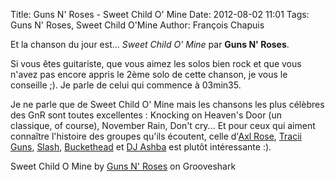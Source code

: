 Title: Guns N' Roses - Sweet Child O' Mine
Date: 2012-08-02 11:01
Tags: Guns N' Roses, Sweet Child O'Mine
Author: François Chapuis

Et la chanson du jour est... *Sweet Child O' Mine* par **Guns N' Roses**.

Si vous êtes guitariste, que vous aimez les solos bien rock et que vous n'avez pas encore appris le 2ème solo de cette chanson, je vous le conseille ;). Je parle de celui qui commence à 03min35.

Je ne parle que de Sweet Child O' Mine mais les chansons les plus célèbres des GnR sont toutes excellentes : Knocking on Heaven's Door (un classique, of course), November Rain, Don't cry... Et pour ceux qui aiment connaître l'histoire des groupes qu'ils écoutent, celle d'[Axl Rose](http://en.wikipedia.org/wiki/Axl_Rose), [Tracii Guns](http://en.wikipedia.org/wiki/Tracii_Guns), [Slash](http://en.wikipedia.org/wiki/Slash_(musician)), [Buckethead](http://en.wikipedia.org/wiki/Buckethead) et [DJ Ashba](http://en.wikipedia.org/wiki/DJ_Ashba) est plutôt intéressante :).

<object width="250" height="40" classid="clsid:D27CDB6E-AE6D-11cf-96B8-444553540000" id="gsSong740056898" name="gsSong740056898"><param name="movie" value="http://grooveshark.com/songWidget.swf" /><param name="wmode" value="window" /><param name="allowScriptAccess" value="always" /><param name="flashvars" value="hostname=cowbell.grooveshark.com&songIDs=7400568&style=wood&p=0" /><object type="application/x-shockwave-flash" data="http://grooveshark.com/songWidget.swf" width="250" height="40"><param name="wmode" value="window" /><param name="allowScriptAccess" value="always" /><param name="flashvars" value="hostname=cowbell.grooveshark.com&songIDs=7400568&style=wood&p=0" /><span>Sweet Child O Mine by <a href="http://grooveshark.com/artist/Guns+N+Roses/401582" title="Guns N' Roses">Guns N' Roses</a> on Grooveshark</span></object></object>
